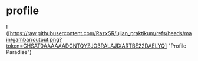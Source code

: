 # profile
!([https://raw.githubusercontent.com/RazxSR/ujian_praktikum/refs/heads/main/gambar/output.png?token=GHSAT0AAAAAADGNTQYZJO3RALAJIXARTBE22DAELYQ] "Profile Paradise")
